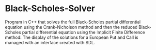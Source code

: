 # Black-Scholes-Solver

Program in C++ that solves the full Black-Scholes partial differential equation using the Crank-Nicholson method and then the reduced Black-Scholes partial differential equation using the Implicit Finite Difference method. The display of the solutions for a European Put and Call is managed with an interface created with SDL.
